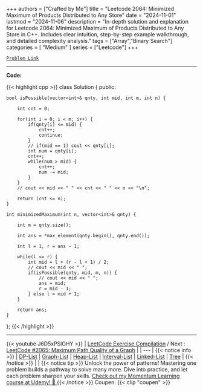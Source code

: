 
+++
authors = ["Crafted by Me"]
title = "Leetcode 2064: Minimized Maximum of Products Distributed to Any Store"
date = "2024-11-01"
lastmod = "2024-11-06"
description = "In-depth solution and explanation for Leetcode 2064: Minimized Maximum of Products Distributed to Any Store in C++. Includes clear intuition, step-by-step example walkthrough, and detailed complexity analysis."
tags = ["Array","Binary Search"]
categories = [
    "Medium"
]
series = ["Leetcode"]
+++



[`Problem Link`](https://leetcode.com/problems/minimized-maximum-of-products-distributed-to-any-store/description/)

---

**Code:**

{{< highlight cpp >}}
class Solution {
public:
    
    bool isPossible(vector<int>& qnty, int mid, int m, int n) {

        int cnt = 0;
            
        for(int i = 0; i < m; i++) {
            if(qnty[i] <= mid) {
                cnt++;
                continue;
            }
            // if(mid == 1) cout << qnty[i];
            int num = qnty[i];
            cnt++;
            while(num > mid) {
                cnt++;
                num -= mid;
            }
        }
        // cout << mid << " " << cnt << " " << n << "\n";
        
        return (cnt <= n);
    }
    
    int minimizedMaximum(int n, vector<int>& qnty) {
        
        int m = qnty.size();
        
        int ans = *max_element(qnty.begin(), qnty.end());
        
        int l = 1, r = ans - 1;
        
        while(l <= r) {
            int mid = l + (r - l + 1) / 2;
            // cout << mid << " ";
            if(isPossible(qnty, mid, m, n)) {
                // cout << mid << " ";
                ans = mid;
                r = mid - 1;
            } else l = mid + 1;
        }
        
        return ans;
    }
};
{{< /highlight >}}


---
{{< youtube J6D5xPSlGHY >}}
| [LeetCode Exercise Compilation](https://grid47.xyz/leetcode/) / Next : [LeetCode #2065: Maximum Path Quality of a Graph](https://grid47.xyz/posts/leetcode_2065) |
| --- |
{{< notice info >}}
| [DP-List](https://grid47.xyz/lists/dp/) | [Graph-List](https://grid47.xyz/lists/graph/) | [Heap-List](https://grid47.xyz/lists/heap/) | [Interval-List](https://grid47.xyz/lists/interval/) | [Linked-List](https://grid47.xyz/lists/ll/) | [Tree](https://grid47.xyz/lists/tree/) |
{{< /notice >}}
| |
{{< notice tip >}}
Unlock the power of patterns! Mastering one problem builds a pathway to solve many more. Dive into practice, and let each problem sharpen your skills. [Check out my Momentum Learning course at Udemy! 🚀 ](https://www.udemy.com/course/algorithms-and-data-structures-in-cpp/)
{{< /notice >}}
Coupen: {{< clip "coupen" >}}
